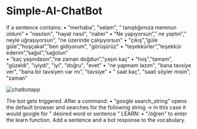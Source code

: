 # Simple-AI-ChatBot

If a sentence contains:
•	"merhaba",  "selam", " tanıştığımıza memnun oldum"
•	"nasılsın", "hayat nasıl", "naber"
•	“Ne yapıyorsun”,” ne yaptın”,” neyle uğraşıyorsun", "ne üzerinde çalışıyorsun"
•	"çıkış",”güle güle”,”hoşçakal”,”ben gidiyorum”, "görüşürüz"
•	"teşekkürler”,”teşekkür ederim”,”sağol”,”sağolun”  
•	"kaç yaşındasın",”ne zaman doğdun”,”yaşın kaç”
•	"hoş",”tamam”, "güzeldi", "iyiydi", "iyi", "doğru", "evet"
•	"ne yapmam lazım", "bana tavsiye ver", "bana bir tavsiyen var mı", "tavsiye"
•	" saat kaç", "saati söyler misin", "zaman"

![chatbotapp](https://user-images.githubusercontent.com/32216376/43308164-49bb9fce-9189-11e8-8189-ce65cdf4e57c.jpg)

The bot gets triggered.
After a command:
•	"google search_string" opens the default browser and searches for the following string -> in this case it would google for " desired word or sentence "
LEARN:
•	"/öğren" to enter the learn function. Add a sentence and a bot response to the vocabulary.

